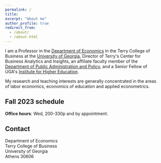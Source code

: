 ```yaml
---
permalink: /
title:
excerpt: "About me" 
author_profile: true
redirect_from: 
  - /about/
  - /about.html
---
```


I am a Professor in the [Department of Economics](https://www.terry.uga.edu/economics/index.php) in the Terry College of Business at the [University of Georgia](https://www.uga.edu/), Director of Terry's Center for Business Analytics and Insights, an affiliate faculty member of the [Department of Public Administration and Policy](https://spia.uga.edu/departments-centers/padp/), and a Senior Fellow of UGA's [Institute for Higher Education](https://ihe.uga.edu/).

My research and teaching interests are generally concentrated in the areas of labor economics, economics of education and applied econometrics.

## Fall 2023 schedule

**Office hours**: Wed, 200-330p and by appointment.

## Contact

Department of Economics\
Terry College of Business\
University of Georgia\
Athens 30606